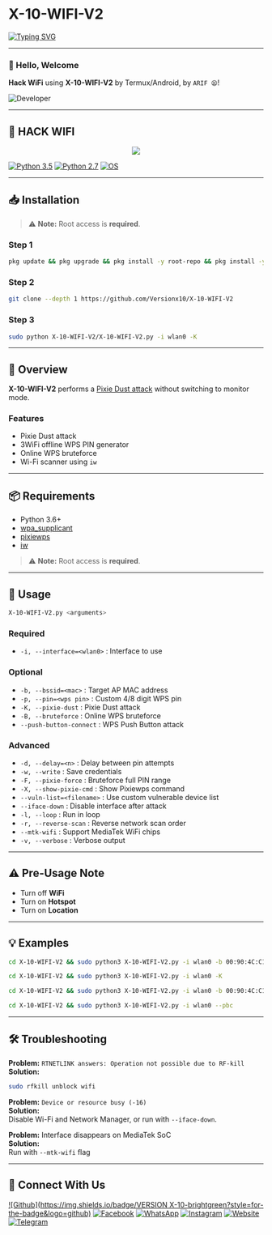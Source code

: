 # X-10-WIFI-V2 

[![Typing SVG](https://readme-typing-svg.demolab.com?font=Fira+Code&pause=1000&color=35F700&background=3C8BFF00&random=false&width=435&lines=Thanks+for+use+my+command+;please+don't+forget+start+;Hi+I'm+ARIF_MODZ;Facebook%3A+Arifmoodz)](https://git.io/typing-svg)



---

### 👋 Hello, Welcome

**Hack WiFi** using **X-10-WIFI-V2** by Termux/Android, by `ARIF 😫`!

![Developer](https://i.postimg.cc/6Q0XPjdt/IMG-20240404-202439-804.jpg)

---

## 📶 HACK WIFI




<p align="center">
  <img src="https://user-images.githubusercontent.com/75953873/115979290-66309900-a55b-11eb-8259-4b125efc42bb.png">
</p>

[![Python 3.5](https://img.shields.io/badge/Python-3.5-yellow.svg)](http://www.python.org/download/)
[![Python 2.7](https://img.shields.io/badge/python-2.7-brightgreen.svg)](https://www.python.org/downloads/release/python-2714/)
[![OS](https://img.shields.io/badge/Tested%20On-Linux%20%7C%20Android-yellowgreen.svg)](https://termux.com/)

---

## 📥 Installation

> ⚠️ **Note:** Root access is **required**.
### Step 1

```bash
pkg update && pkg upgrade && pkg install -y root-repo && pkg install -y git tsu python wpa-supplicant pixiewps iw openssl && termux-setup-storage
```

### Step 2

```bash
git clone --depth 1 https://github.com/Versionx10/X-10-WIFI-V2
```

### Step 3

```bash
sudo python X-10-WIFI-V2/X-10-WIFI-V2.py -i wlan0 -K
```

---

## 🧠 Overview

**X-10-WIFI-V2** performs a [Pixie Dust attack](https://forums.kali.org/showthread.php?24286-WPS-Pixie-Dust-Attack-Offline-WPS-Attack) without switching to monitor mode.

### Features
- Pixie Dust attack
- 3WiFi offline WPS PIN generator
- Online WPS bruteforce
- Wi-Fi scanner using `iw`

---

## 📦 Requirements

- Python 3.6+
- [wpa_supplicant](https://www.w1.fi/wpa_supplicant/)
- [pixiewps](https://github.com/wiire-a/pixiewps)
- [iw](https://wireless.wiki.kernel.org/en/users/documentation/iw)

> ⚠️ **Note:** Root access is **required**.

---

## 📲 Usage

```bash
X-10-WIFI-V2.py <arguments>
```

### Required
- `-i, --interface=<wlan0>`  : Interface to use

### Optional
- `-b, --bssid=<mac>`        : Target AP MAC address
- `-p, --pin=<wps pin>`      : Custom 4/8 digit WPS pin
- `-K, --pixie-dust`         : Pixie Dust attack
- `-B, --bruteforce`         : Online WPS bruteforce
- `--push-button-connect`    : WPS Push Button attack

### Advanced
- `-d, --delay=<n>`          : Delay between pin attempts
- `-w, --write`              : Save credentials
- `-F, --pixie-force`        : Bruteforce full PIN range
- `-X, --show-pixie-cmd`     : Show Pixiewps command
- `--vuln-list=<filename>`   : Use custom vulnerable device list
- `--iface-down`             : Disable interface after attack
- `-l, --loop`               : Run in loop
- `-r, --reverse-scan`       : Reverse network scan order
- `--mtk-wifi`               : Support MediaTek WiFi chips
- `-v, --verbose`            : Verbose output

---

## ⚠️ Pre-Usage Note

- Turn off **WiFi**
- Turn on **Hotspot**
- Turn on **Location**

---

## 💡 Examples

```bash
cd X-10-WIFI-V2 && sudo python3 X-10-WIFI-V2.py -i wlan0 -b 00:90:4C:C1:AC:21 -K
```

```bash
cd X-10-WIFI-V2 && sudo python3 X-10-WIFI-V2.py -i wlan0 -K
```

```bash
cd X-10-WIFI-V2 && sudo python3 X-10-WIFI-V2.py -i wlan0 -b 00:90:4C:C1:AC:21 -B -p 1234
```

```bash
cd X-10-WIFI-V2 && sudo python3 X-10-WIFI-V2.py -i wlan0 --pbc
```

---

## 🛠️ Troubleshooting

**Problem:** `RTNETLINK answers: Operation not possible due to RF-kill`  
**Solution:**  
```bash
sudo rfkill unblock wifi
```

**Problem:** `Device or resource busy (-16)`  
**Solution:**  
Disable Wi-Fi and Network Manager, or run with `--iface-down`.

**Problem:** Interface disappears on MediaTek SoC  
**Solution:**  
Run with `--mtk-wifi` flag

---

## 🤝 Connect With Us

[![Github](https://img.shields.io/badge/VERSION X-10-brightgreen?style=for-the-badge&logo=github)](https://github.com/Versionx10)
[![Facebook](https://img.shields.io/badge/FACEBOOK-FOLLOW-red?style=for-the-badge&logo=facebook)](https://www.facebook.com/Arifmoodz)
[![WhatsApp](https://img.shields.io/badge/WHATSAPP-CHAT-red?style=for-the-badge&logo=whatsapp)](https://wa.me/+8801666666666)
[![Instagram](https://img.shields.io/badge/INSTAGRAM-FOLLOW-red?style=for-the-badge&logo=instagram)](https://www.instagram.com/nai)
[![Website](https://img.shields.io/badge/WEBSITE-VISIT-yellow?style=for-the-badge&logo=blogger)](https://versionx10.co)
[![Telegram](https://img.shields.io/badge/TELEGRAM-CHANNEL-red?style=for-the-badge&logo=telegram)](https://t.me/Versionx10)
